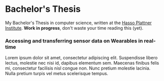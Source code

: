 # Bachelor's Thesis
My Bachelor's Thesis in computer science, written at the [Hasso Plattner Institute](http://hpi.de/). **Work in progress**, don't waste your time reading this (yet).

### Accessing and transferring sensor data on Wearables in real-time
Lorem ipsum dolor sit amet, consectetur adipiscing elit. Suspendisse libero lectus, molestie nec nisi id, dapibus elementum sem. Maecenas finibus felis mi, consectetur facilisis nisl congue non. Nunc pretium molestie lacinia. Nulla pretium turpis vel metus scelerisque tempus.
